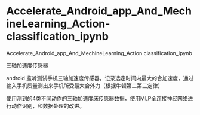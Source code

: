 # Accelerate_Android_app_And_MechineLearning_Action-classification_ipynb
Accelerate_Android_app_And_MechineLearning_Action classification_ipynb

三轴加速度传感器

android 监听测试手机三轴加速度传感器，记录选定时间内最大的合加速度，通过输入手机质量测出来手机所受最大合外力（根据牛顿第二第三定律）

使用测到的4类不同动作的三轴加速度床传感器数据，使用MLP全连接神经网络进行动作识别，和数据处理的改进。